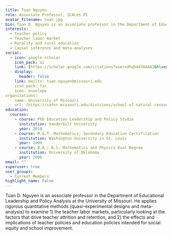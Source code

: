 ```yaml
---
title: Tuan Nguyen
role: Associate Professor, SCALes PI
avatar_filename: tuan.jpg
bio: Tuan D. Nguyen is an associate professor in the Department of Educational Leadership and Policy Analysis at the University of Missouri. 
interests:
  - Teacher policy
  - Teacher labor market
  - Rurality and rural education
  - Causal inference and meta-analyses
social:
  - icon: google-scholar
    icon_pack: ai
    link: [https://scholar.google.com/citations?user=dhqh44YAAAAJ&hl=en](https://scholar.google.com/citations?user=4L7xCD8AAAAJ&hl=en&oi=ao)
  - display:
      header: false
    link: mailto: tuan.nguyen@missouri.edu
    icon_pack: far
    icon: envelope
organizations:
  - name: University of Missouri
    url: [https://cafnr.missouri.edu/divisions/school-of-natural-resources/](https://cehd.missouri.edu/)
education:
  courses:
    - course: PhD Education Leadership and Policy Studie
      institution: Vanderbilt University
      year: 2018
    - course: M.A.T. Mathematics; Secondary Education Certification
      institution: Washington University in St. Louis
      year: 2009
    - course: B.A.; B.S. Mathematics and Physics Dual Degree
      institution: University of Oklahoma
      year: 2006
email: ""
superuser: true
user_groups:
  - Current Members
highlight_name: false
---
```

Tuan D. Nguyen is an associate professor in the Department of Educational Leadership and Policy Analysis at the University of Missouri. He applies rigorous quantitative methods (quasi-experimental designs and meta-analysis) to examine 1) the teacher labor markets, particularly looking at the factors that drive teacher attrition and retention, and 2) the effects and implications of teacher policies and education policies intended for social equity and school improvement. 
